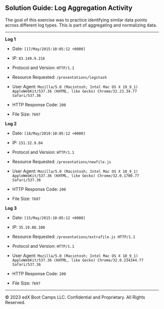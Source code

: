 ## Solution Guide: Log Aggregation Activity

The goal of this exercise was to practice identifying similar data points across different log types. This is part of aggregating and normalizing data.

---

**Log 1**

   - Date: `[17/May/2015:10:05:12 +0000]`

   - IP: `83.149.9.216`
   
   - Protocol and Version: `HTTP/1.1`
   
   - Resource Requested: `/presentations/logstash `
   
   - User Agent: `Mozilla/5.0 (Macintosh; Intel Mac OS X 19_9_1) AppleWebKit/537.36 (KHTML, like Gecko) Chrome/32.23.34.77 Safari/537.36`
   
   - HTTP Response Code: `200`
   
   - File Size: `7697`
   
**Log 2**

   - Date: `[18/May/2019:10:05:12 +0000]`
   
   - IP: `151.32.9.84`
   
   - Protocol and Version: `HTTP/1.1`
   
   - Resource Requested: `/presentations/newfile.js`
   
   - User Agent: `Mozilla/5.0 (Macintosh; Intel Mac OS X 10_9_1) AppleWebKit/537.36 (KHTML, like Gecko) Chrome/32.0.1700.77 Safari/537.36`
   
   - HTTP Response Code: `200`
   
   - File Size: `7697`
   
**Log 3**

   - Date: `[15/May/2015:10:05:12 +0000]`
   
   - IP: `35.19.88.100`
   
   - Resource Requested: `/presentations/extrafile.js HTTP/1.1`
   
   - Protocol and Version: `HTTP/1.1`
   
   - User Agent: `Mozilla/5.0 (Macintosh; Intel Mac OS X 10_9_1) AppleWebKit/537.36 (KHTML, like Gecko) Chrome/32.0.234344.77 Safari/537.36`
   
   - HTTP Response Code: `200`
   
   - File Size: `7697`

---

© 2023 edX Boot Camps LLC. Confidential and Proprietary. All Rights Reserved.  
